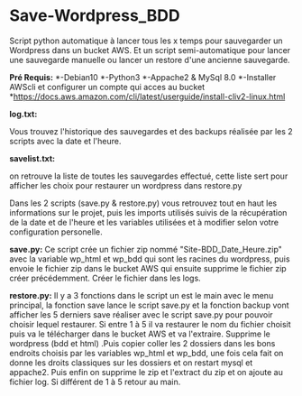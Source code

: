 # Save-Wordpress_BDD

Script python automatique à lancer tous les x temps pour sauvegarder un Wordpress dans un bucket AWS. Et un script semi-automatique pour lancer une sauvegarde manuelle ou lancer un restore d'une ancienne sauvegarde.




**Pré Requis:**
*-Debian10
*-Python3
*-Appache2 & MySql 8.0
*-Installer AWScli et configurer un compte qui acces au bucket
*https://docs.aws.amazon.com/cli/latest/userguide/install-cliv2-linux.html




**log.txt:**

Vous trouvez l'historique des sauvegardes et des backups réalisée par les 2 scripts avec la date et l'heure.

**savelist.txt:**

on retrouve la liste de toutes les sauvegardes effectué, cette liste sert pour afficher les choix pour restaurer un wordpress dans restore.py

Dans les 2 scripts (save.py & restore.py) vous retrouvez tout en haut les informations sur le projet, puis les imports utilisés suivis de la récupération de la date et de l'heure et les variables utilisées et à modifier selon votre configuration personelle.

**save.py:** 
Ce script crée un fichier zip nommé "Site-BDD_Date_Heure.zip" avec la variable wp_html et wp_bdd qui sont les racines du wordpress, puis envoie le fichier zip dans le bucket AWS qui ensuite supprime le fichier zip créer précédemment. Créer le fichier dans les logs.

**restore.py:**
Il y a 3 fonctions dans le script un est le main avec le menu principal, la fonction save lance le script save.py et la fonction backup vont afficher les 5 derniers save réaliser avec le script save.py pour pouvoir choisir lequel restaurer. Si entre 1 à 5 il va restaurer le nom du fichier choisit puis va le télécharger dans le bucket AWS et va l'extraire. Supprime le wordpress (bdd et html) .Puis copier coller les 2 dossiers dans les bons endroits choisis par les variables wp_html et wp_bdd, une fois cela fait on donne les droits classiques sur les dossiers et on restart mysql et appache2. Puis enfin on supprime le zip et l'extract du zip et on ajoute au fichier log. Si différent de 1 à 5 retour au main.




